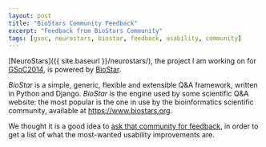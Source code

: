 ```yaml
---
layout: post
title: "BioStars Community Feedback"
excerpt: "Feedback from BioStars Community"
tags: [gsoc, neurostars, biostar, feedback, usability, community]
---
```


[NeuroStars]({{ site.baseurl }}/neurostars/), the project I am working on for
[GSoC2014](https://developers.google.com/open-source/soc/?csw=1), is powered by
[BioStar](https://github.com/ialbert/biostar-central).

*BioStar* is a simple, generic, flexible and extensible Q&A framework, written in Python and
Django. *BioStar* is the engine used by some scientific Q&A website: the most popular is
the one in use by the bioinformatics scientific community, available at <https://www.biostars.org>.

We thought it is a good idea to
[ask that community for feedback](https://www.biostars.org/p/99956/), in order to get a list of
what the most-wanted usability improvements are.